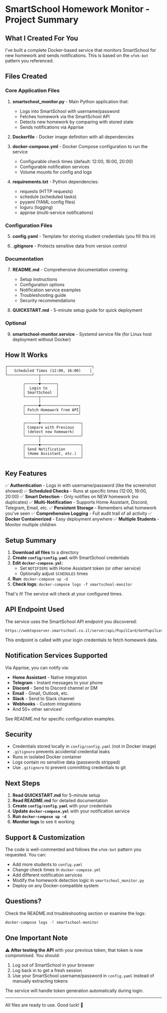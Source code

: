 # SmartSchool Homework Monitor - Project Summary

## What I Created For You

I've built a complete Docker-based service that monitors SmartSchool for new homework and sends notifications. This is based on the `ofek-bot` pattern you referenced.

## Files Created

### Core Application Files
1. **smartschool_monitor.py** - Main Python application that:
   - Logs into SmartSchool with username/password
   - Fetches homework via the SmartSchool API
   - Detects new homework by comparing with stored state
   - Sends notifications via Apprise

2. **Dockerfile** - Docker image definition with all dependencies

3. **docker-compose.yml** - Docker Compose configuration to run the service
   - Configurable check times (default: 12:00, 16:00, 20:00)
   - Configurable notification services
   - Volume mounts for config and logs

4. **requirements.txt** - Python dependencies:
   - requests (HTTP requests)
   - schedule (scheduled tasks)
   - pyyaml (YAML config files)
   - loguru (logging)
   - apprise (multi-service notifications)

### Configuration Files
5. **config.yaml** - Template for storing student credentials (you fill this in)

6. **.gitignore** - Protects sensitive data from version control

### Documentation
7. **README.md** - Comprehensive documentation covering:
   - Setup instructions
   - Configuration options
   - Notification service examples
   - Troubleshooting guide
   - Security recommendations

8. **QUICKSTART.md** - 5-minute setup guide for quick deployment

### Optional
9. **smartschool-monitor.service** - Systemd service file (for Linux host deployment without Docker)

## How It Works

```
┌──────────────────────────────────────┐
│   Scheduled Times (12:00, 16:00)    │
└──────────────┬───────────────────────┘
               │
        ┌──────▼───────┐
        │  Login to    │
        │ SmartSchool  │
        └──────┬───────┘
               │
        ┌──────▼─────────────────┐
        │ Fetch Homework from API│
        └──────┬─────────────────┘
               │
        ┌──────▼──────────────────┐
        │ Compare with Previous   │
        │ (detect new homework)   │
        └──────┬──────────────────┘
               │
        ┌──────▼──────────────────┐
        │ Send Notification       │
        │ (Home Assistant, etc.)  │
        └─────────────────────────┘
```

## Key Features

✅ **Authentication** - Logs in with username/password (like the screenshot showed)
✅ **Scheduled Checks** - Runs at specific times (12:00, 16:00, 20:00)
✅ **Smart Detection** - Only notifies on NEW homework (no duplicates)
✅ **Multi-Notification** - Supports Home Assistant, Discord, Telegram, Email, etc.
✅ **Persistent Storage** - Remembers what homework you've seen
✅ **Comprehensive Logging** - Full audit trail of all activity
✅ **Docker Containerized** - Easy deployment anywhere
✅ **Multiple Students** - Monitor multiple children

## Setup Summary

1. **Download all files** to a directory
2. **Create `config/config.yaml`** with SmartSchool credentials
3. **Edit `docker-compose.yml`**:
   - Set `NOTIFIERS` with Home Assistant token (or other service)
   - Optionally adjust `SCHEDULES` times
4. **Run**: `docker-compose up -d`
5. **Check logs**: `docker-compose logs -f smartschool-monitor`

That's it! The service will check at your configured times.

## API Endpoint Used

The service uses the SmartSchool API endpoint you discovered:
```
https://webtopserver.smartschool.co.il/server/api/PupilCard/GetPupilLessonsAndHomework
```

This endpoint is called with your login credentials to fetch homework data.

## Notification Services Supported

Via Apprise, you can notify via:
- **Home Assistant** - Native integration
- **Telegram** - Instant messages to your phone
- **Discord** - Send to Discord channel or DM
- **Email** - Gmail, Outlook, etc.
- **Slack** - Send to Slack channel
- **Webhooks** - Custom integrations
- And 50+ other services!

See README.md for specific configuration examples.

## Security

- Credentials stored locally in `config/config.yaml` (not in Docker image)
- `.gitignore` prevents accidental credential leaks
- Runs in isolated Docker container
- Logs contain no sensitive data (passwords stripped)
- Use `.gitignore` to prevent committing credentials to git

## Next Steps

1. **Read QUICKSTART.md** for 5-minute setup
2. **Read README.md** for detailed documentation
3. **Create `config/config.yaml`** with your credentials
4. **Update `docker-compose.yml`** with your notification service
5. **Run `docker-compose up -d`**
6. **Monitor logs** to see it working

## Support & Customization

The code is well-commented and follows the `ofek-bot` pattern you requested. You can:
- Add more students to `config.yaml`
- Change check times in `docker-compose.yml`
- Add different notification services
- Modify the homework detection logic in `smartschool_monitor.py`
- Deploy on any Docker-compatible system

## Questions?

Check the README.md troubleshooting section or examine the logs:
```bash
docker-compose logs -f smartschool-monitor
```

## One Important Note

⚠️ **After testing the API** with your previous token, that token is now compromised. You should:
1. Log out of SmartSchool in your browser
2. Log back in to get a fresh session
3. Use your SmartSchool username/password in `config.yaml` instead of manually extracting tokens

The service will handle token generation automatically during login.

---

All files are ready to use. Good luck! 🚀
